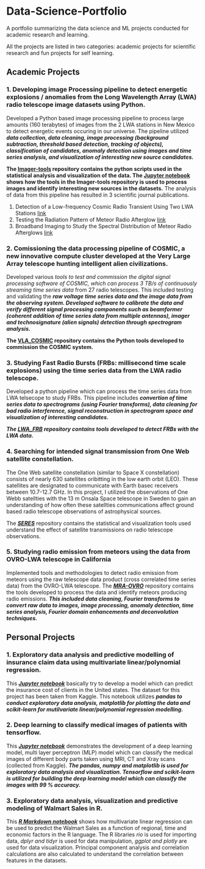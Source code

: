 # Data-Science-Portfolio 
A portfolio summarizing the data science and ML projects conducted for academic research and learning.

All the projects are listed in two categories: academic projects for scientific research and fun projects for self learning.


##  Academic Projects
### 1.  Developing image Processing pipeline to detect energetic explosions / anomalies from the Long Wavelength Array (LWA) radio telescope image datasets using Python.
	
Developed a Python based image processing pipeline to process large amounts (160 terabytes) of images from the 2 LWA stations in New Mexico to detect energetic events occuring in our universe. The pipeline utilized ***data collection, data cleaning, image processing (background subtraction, threshold based detection, tracking of objects), classification of candidates, anomaly detection using images and time series analysis, and visualization of interesting new source candidates.***
	
**The [Imager-tools](https://github.com/savinshynu/Imager-tools) repository contains the python scripts used in the statistical analysis and visualization of the data. The [Jupyter notebook](https://github.com/savinshynu/Imager-tools/blob/master/Orville_image_processing_pipeline.ipynb) shows how the tools in the Imager-tools repository is used to process images and identify interesting new sources in the datasets.** 
The analysis of data from this pipeline has resulted in 3 scientific journal publications.
 
 1. Detection of a Low-frequency Cosmic Radio Transient Using Two LWA Stations [link](https://iopscience.iop.org/article/10.3847/1538-4357/ab07c6)
 2. Testing the Radiation Pattern of Meteor Radio Afterglow [link](https://doi.org/10.1029/2019JA026922)
 3. Broadband Imaging to Study the Spectral Distribution of Meteor Radio Afterglows [link](https://doi.org/10.1029/2021JA029296)

### 2.  Comissioning the data processing pipeline of COSMIC, a new innovative compute cluster developed at the Very Large Array telescope hunting intelligent alien civilizations.

  Developed various *tools to test and commission the digital signal processing software of COSMIC, which can process 3 TB/s of continuously streaming time series data* from 27 radio telescopes. This included testing and validating the ***raw voltage time series data and the image data from the observing system. Developed software to calibrate the data and verify different signal processing components such as beamformer (coherent addition of time series data from multiple antennas), imager and technosignature (alien signals) detection through spectrogram analysis.***
  
 **The [VLA_COSMIC](https://github.com/savinshynu/VLA_COSMIC) repository contains the Python tools developed to commission the COSMIC system.**
 
### 3. Studying Fast Radio Bursts (FRBs: millisecond time scale explosions) using the time series data from the LWA radio telescope.

Developed a python pipeline which can process the time series data from LWA telsecope to study FRBs. This pipeline includes ***convertion of time series data to spectrograms (using Fourier transforms), data cleaning for bad radio interference, signal reconstruction in spectrogram space and visualization of interesting candidates.***

***The [LWA_FRB](https://github.com/savinshynu/LWA_FRB) repository contains tools developed to detect FRBs with the LWA data.***

### 4. Searching for intended signal transmission from One Web satellite constellation.
The One Web satellite constellation (similar to Space X constellation) consists of nearly 630 satellites oribitting in the low earth orbit (LEO). These satellites are designated to communicate with Earth basec receivers between 10.7-12.7 GHz. In this project, I utilized the observations of One Webb satellties with the 13 m Onsala Space telescope in Sweden to gain an understanding of how often these satellties communications affect ground based radio telescope observations of astrophysical sources. 

The ***[SERES](https://github.com/savinshynu/SERES)*** repository contains the statistical and visualization tools used understand the effect of satellite transmissions on radio telescope observations. 

### 5. Studying radio emission from meteors using the data from OVRO-LWA telescope in California
Implemented tools and methodologies to detect radio emission from meteors using the raw telescope data product (cross correlated time series data) from the OVRO-LWA telescope. The ***[MRA-OVRO](https://github.com/savinshynu/MRA-OVRO)*** repository contains the tools developed to process the data and identify meteors producing radio emissions. ***This included data cleaning, Fourier transforms to convert raw data to images, image processing, anomaly detection, time series analysis, Fourier domain enhancements and deconvolution techniques.***

## Personal Projects
### 1. Exploratory data analysis and predictive modelling of insurance claim data using multivariate linear/polynomial regression.
This ***[Jupyter notebook](https://github.com/savinshynu/DS-Projects/blob/master/EDA_visualization_multivariate_regression.ipynb)*** basically try to develop a model which can predict the insurance cost of clients in the United states. The dataset for this project has been taken from Kaggle. This notebook utilizes ***pandas to conduct exploratory data analysis, matplotlib for plotting the data and scikit-learn for mutilvariate linear/polynomial regression modelling.***

### 2. Deep learning to classify medical images of patients with tensorflow.
This ***[Jupyter notebook](https://github.com/savinshynu/DS-Projects/blob/master/Medical-Image-Classification-Deeplearning.ipynb)*** demonstrates the development of a deep learning model, multi layer perceptron (MLP) model which can classify the medical images of different body parts taken using MRI, CT and Xray scans (collected from Kaggle). ***The pandas, numpy and matplotlib is used for exploratory data analysis and visualization. Tensorflow and scikit-learn is utilized for building the deep learning model which can classify the images with 99 % accuracy.***

### 3. Exploratory data analysis, visualization and predictive modeling of Walmart Sales in R.
This ***[R Markdown notebook](https://github.com/savinshynu/DS-Projects/blob/master/DataAnalysis-with-R/EDA-linear-regression.pdf)*** shows how multivariate linear regression can be used to predict the Walmart Sales as a function of regional, time and economic factors in the R language. The R libraries *rio* is used for importing data, *dplyr and tidyr* is used for data manipulation, *ggplot and plotly* are used for data visualization. Principal component analysis and correlation calculations are also calculated to understand the correlation between features in the datasets.